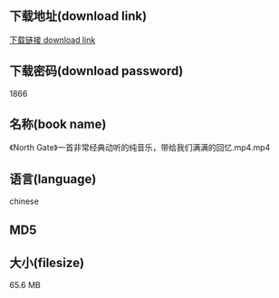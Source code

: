 ## 下载地址(download link)
[下载链接 download link](https://tutu365.netlify.app/?s=%E3%80%8ANorth+Gate%E3%80%8B%E4%B8%80%E9%A6%96%E9%9D%9E%E5%B8%B8%E7%BB%8F%E5%85%B8%E5%8A%A8%E5%90%AC%E7%9A%84%E7%BA%AF%E9%9F%B3%E4%B9%90%EF%BC%8C%E5%B8%A6%E7%BB%99%E6%88%91%E4%BB%AC%E6%BB%A1%E6%BB%A1%E7%9A%84%E5%9B%9E%E5%BF%86.mp4)

## 下载密码(download password)
1866

## 名称(book name)
《North Gate》一首非常经典动听的纯音乐，带给我们满满的回忆.mp4.mp4

## 语言(language)
chinese

## MD5


## 大小(filesize)
65.6 MB
